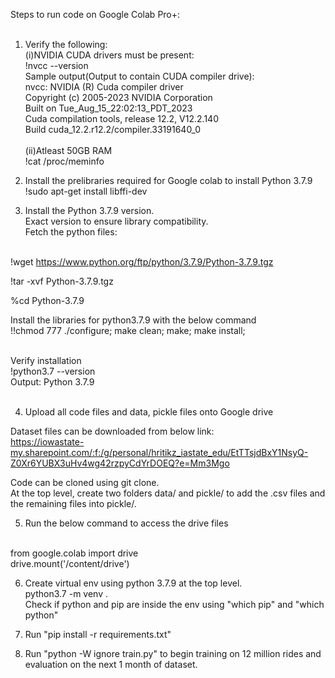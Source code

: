 Steps to run code on Google Colab Pro+:<br><br>
1. Verify the following:<br>
(i)NVIDIA CUDA drivers must be present:<br>
!nvcc --version<br>
Sample output(Output to contain CUDA compiler drive):<br>
nvcc: NVIDIA (R) Cuda compiler driver<br>
Copyright (c) 2005-2023 NVIDIA Corporation<br>
Built on Tue_Aug_15_22:02:13_PDT_2023<br>
Cuda compilation tools, release 12.2, V12.2.140<br>
Build cuda_12.2.r12.2/compiler.33191640_0<br><br>
(ii)Atleast 50GB RAM<br>
!cat /proc/meminfo<br>


2. Install the prelibraries required for Google colab to install Python 3.7.9<br>
!sudo apt-get install libffi-dev<br>

3. Install the Python 3.7.9 version.<br>
Exact version to ensure library compatibility.<br>
Fetch the python files:<br><br>

!wget https://www.python.org/ftp/python/3.7.9/Python-3.7.9.tgz<br>

!tar -xvf Python-3.7.9.tgz<br>

%cd Python-3.7.9<br>

Install the libraries for python3.7.9 with the below command<br>
!!chmod 777 ./configure; make clean; make; make install;<br><br>

Verify installation<br>
!python3.7 --version<br>
Output: Python 3.7.9<br><br>

4. Upload all code files and data, pickle files onto Google drive<br>

Dataset files can be downloaded from below link:<br>
https://iowastate-my.sharepoint.com/:f:/g/personal/hritikz_iastate_edu/EtTTsjdBxY1NsyQ-Z0Xr6YUBX3uHv4wg42rzpyCdYrDOEQ?e=Mm3Mgo<br>

Code can be cloned using git clone.<br>
At the top level, create two folders data/ and pickle/ to add the .csv files and the remaining files into pickle/.<br>

5. Run the below command to access the drive files<br><br>

from google.colab import drive<br>
drive.mount('/content/drive')<br>

6. Create virtual env using python 3.7.9 at the top level.<br>
python3.7 -m venv . <br>
Check if python and pip are inside the env using "which pip" and "which python"<br>

7. Run "pip install -r requirements.txt" <br>
8. Run "python -W ignore train.py" to begin training on 12 million rides and evaluation on the next 1 month of dataset.<br>
